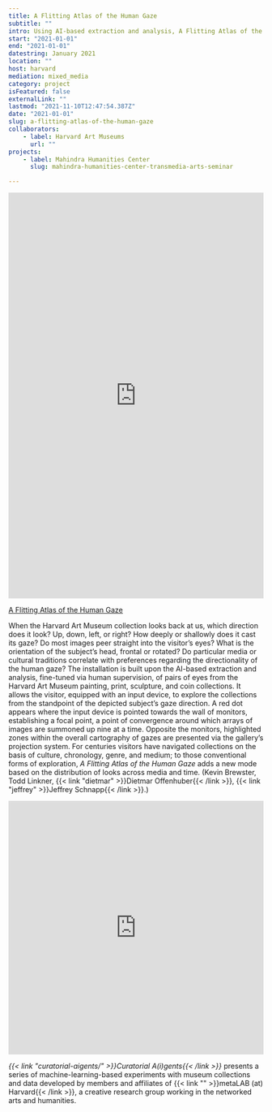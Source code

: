 ```yaml
---
title: A Flitting Atlas of the Human Gaze
subtitle: ""
intro: Using AI-based extraction and analysis, A Flitting Atlas of the Human Gaze allows the visitor to explore the museum through the eyes of the subjects of artworks.
start: "2021-01-01"
end: "2021-01-01"
datestring: January 2021
location: ""
host: harvard
mediation: mixed_media
category: project
isFeatured: false
externalLink: ""
lastmod: "2021-11-10T12:47:54.387Z"
date: "2021-01-01"
slug: a-flitting-atlas-of-the-human-gaze
collaborators:
    - label: Harvard Art Museums
      url: ""
projects:
    - label: Mahindra Humanities Center
      slug: mahindra-humanities-center-transmedia-arts-seminar

---
```

<iframe src="https://metalabharvard.github.io/ars-flittingatlasofthegaze/" width="100%" height="800" frameborder="0" title="A Flitting Atlas of the Human Gaze"></iframe><br />

[A Flitting Atlas of the Human Gaze](https://metalabharvard.github.io/ars-flittingatlasofthegaze/)

When the Harvard Art Museum collection looks back at us, which direction does it look? Up, down, left, or right? How deeply or shallowly does it cast its gaze? Do most images peer straight into the visitor’s eyes? What is the orientation of the subject’s head, frontal or rotated? Do particular media or cultural traditions correlate with preferences regarding the directionality of the human gaze? The installation is built upon the AI-based extraction and analysis, fine-tuned via human supervision, of pairs of eyes from the Harvard Art Museum painting, print, sculpture, and coin collections. It allows the visitor, equipped with an input device, to explore the collections from the standpoint of the depicted subject’s gaze direction. A red dot appears where the input device is pointed towards the wall of monitors, establishing a focal point, a point of convergence around which arrays of images are summoned up nine at a time. Opposite the monitors, highlighted zones within the overall cartography of gazes are presented via the gallery’s projection system. For centuries visitors have navigated collections on the basis of culture, chronology, genre, and medium; to those conventional forms of exploration, *A Flitting Atlas of the Human Gaze* adds a new mode based on the distribution of looks across media and time. (Kevin Brewster, Todd Linkner, {{< link "dietmar" >}}Dietmar Offenhuber{{< /link >}}, {{< link "jeffrey" >}}Jeffrey Schnapp{{< /link >}}.)
<iframe src="https://player.vimeo.com/video/409079272" width="100%" height="500" frameborder="0" allow="autoplay; fullscreen" allowfullscreen></iframe>
  
*{{< link "curatorial-aigents/" >}}Curatorial A(i)gents{{< /link >}}* presents a series of machine-learning-based experiments with museum collections and data developed by members and affiliates of {{< link "" >}}metaLAB (at) Harvard{{< /link >}}, a creative research group working in the networked arts and humanities.